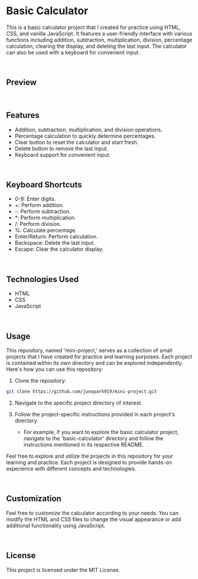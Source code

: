 # Basic Calculator

This is a basic calculator project that I created for practice using HTML, CSS, and vanilla JavaScript. It features a user-friendly interface with various functions including addition, subtraction, multiplication, division, percentage calculation, clearing the display, and deleting the last input. The calculator can also be used with a keyboard for convenient input.

<br>

## Preview

<br>

## Features

- Addition, subtraction, multiplication, and division operations.
- Percentage calculation to quickly determine percentages.
- Clear button to reset the calculator and start fresh.
- Delete button to remove the last input.
- Keyboard support for convenient input.

<br>

## Keyboard Shortcuts

- 0-9: Enter digits.
- +: Perform addition.
- -: Perform subtraction.
- \*: Perform multiplication.
- /: Perform division.
- %: Calculate percentage.
- Enter/Return: Perform calculation.
- Backspace: Delete the last input.
- Escape: Clear the calculator display.

<br>

## Technologies Used

- HTML
- CSS
- JavaScript

<br>

## Usage

This repository, named 'mini-project,' serves as a collection of small projects that I have created for practice and learning purposes. Each project is contained within its own directory and can be explored independently. Here's how you can use this repository:

1. Clone the repository:

```bash
git clone https://github.com/junopark919/mini-project.git
```

2. Navigate to the specific project directory of interest.
3. Follow the project-specific instructions provided in each project's directory.

   - For example, if you want to explore the basic calculator project, navigate to the 'basic-calculator' directory and follow the instructions mentioned in its respective README.

Feel free to explore and utilize the projects in this repository for your learning and practice. Each project is designed to provide hands-on experience with different concepts and technologies.

<br>

## Customization

Feel free to customize the calculator according to your needs. You can modify the HTML and CSS files to change the visual appearance or add additional functionality using JavaScript.

<br>

## License

This project is licensed under the MIT License.
